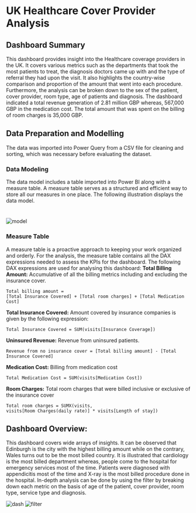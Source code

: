 # UK Healthcare Cover Provider Analysis
## Dashboard Summary
This dashboard provides insight into the Healthcare coverage providers in the UK. It covers various metrics such as the departments that took the most patients to treat, the diagnosis doctors came up with and the type of referral they had upon the visit. It also highlights the country-wise comparison and proportion of the amount that went into each procedure. Furthermore, the analysis can be broken down to the sex of the patient, cover provider, room type, age of patients and diagnosis. The dashboard indicated a total revenue generation of 2.81 million GBP whereas, 567,000 GBP in the medication cost. The total amount that was spent on the billing of room charges is 35,000 GBP.
## Data Preparation and Modelling
The data was imported into Power Query from a CSV file for cleaning and sorting, which was necessary before evaluating the dataset.
### Data Modeling
The data model includes a table imported into Power BI along with a measure table. A measure table serves as a structured and efficient way to store all our measures in one place. The following illustration displays the data model.
#
![model](https://github.com/user-attachments/assets/d8071ef2-116d-4fa2-9ee0-08f9c63dfb77)
### Measure Table
A measure table is a proactive approach to keeping your work organized and orderly. For the analysis, the measure table contains all the DAX expressions needed to assess the KPIs for the dashboard. The following DAX expressions are used for analysing this dashboard:
**Total Billing Amount:** Accumulative of all the billing metrics including and excluding the insurance cover.
```
Total billing amount = 
[Total Insurance Covered] + [Total room charges] + [Total Medication Cost]
```
**Total Insurance Covered:** Amount covered by insurance companies is given by the following expression:
```
Total Insurance Covered = SUM(visits[Insurance Coverage])
```
**Uninsured Revenue:** Revenue from uninsured patients.
```
Revenue from no insurance cover = [Total billing amount] - [Total Insurance Covered]
```
**Medication Cost:** Billing from medication cost
```
Total Medication Cost = SUM(visits[Medication Cost])
```
**Room Charges:** Total room charges that were billed inclusive or exclusive of the insurance cover
```
Total room charges = SUMX(visits,
visits[Room Charges(daily rate)] * visits[Length of stay])
```
## Dashboard Overview:
This dashboard covers wide arrays of insights. It can be observed that Edinburgh is the city with the highest billing amount while on the contrary, Wales turns out to be the most billed country. It is illustrated that cardiology is the most billed department whereas, people come to the hospital for emergency services most of the time. Patients were diagnosed with appendicitis most of the time and X-ray is the most billed procedure done in the hospital. In-depth analysis can be done by using the filter by breaking down each metric on the basis of age of the patient, cover provider, room type, service type and diagnosis.

![dash](https://github.com/user-attachments/assets/be5d629d-bfbf-4e06-bbbe-c930944ef111)
![filter](https://github.com/user-attachments/assets/fc9e4a6f-b613-4d99-a83c-7f9ed9fe531b)
